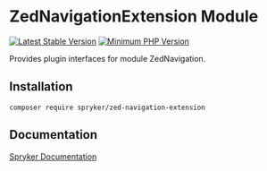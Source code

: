# ZedNavigationExtension Module
[![Latest Stable Version](https://poser.pugx.org/spryker/zed-navigation-extension/v/stable.svg)](https://packagist.org/packages/spryker/zed-navigation-extension)
[![Minimum PHP Version](https://img.shields.io/badge/php-%3E%3D%208.1-8892BF.svg)](https://php.net/)

Provides plugin interfaces for module ZedNavigation.

## Installation

```
composer require spryker/zed-navigation-extension
```

## Documentation

[Spryker Documentation](https://docs.spryker.com)
